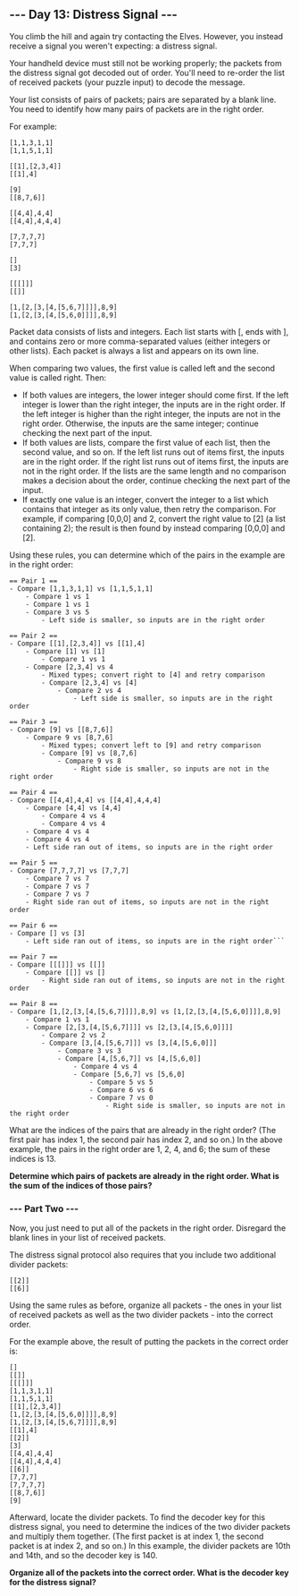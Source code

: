 ## --- Day 13: Distress Signal ---

You climb the hill and again try contacting the Elves. However, you instead receive a signal you weren't expecting: a distress signal.

Your handheld device must still not be working properly; the packets from the distress signal got decoded out of order.
You'll need to re-order the list of received packets (your puzzle input) to decode the message.

Your list consists of pairs of packets; pairs are separated by a blank line. You need to identify how many pairs of packets are in the right order.

For example:

    [1,1,3,1,1]
    [1,1,5,1,1]
    
    [[1],[2,3,4]]
    [[1],4]
    
    [9]
    [[8,7,6]]
    
    [[4,4],4,4]
    [[4,4],4,4,4]
    
    [7,7,7,7]
    [7,7,7]
    
    []
    [3]
    
    [[[]]]
    [[]]
    
    [1,[2,[3,[4,[5,6,7]]]],8,9]
    [1,[2,[3,[4,[5,6,0]]]],8,9]

Packet data consists of lists and integers. Each list starts with [, ends with ], and contains zero or more comma-separated
values (either integers or other lists). Each packet is always a list and appears on its own line.

When comparing two values, the first value is called left and the second value is called right. Then:

- If both values are integers, the lower integer should come first. If the left integer is lower than the right integer,
the inputs are in the right order. If the left integer is higher than the right integer, the inputs are not in the right order.
Otherwise, the inputs are the same integer; continue checking the next part of the input.
- If both values are lists, compare the first value of each list, then the second value, and so on. If the left list runs
out of items first, the inputs are in the right order. If the right list runs out of items first, the inputs are not in the right order.
If the lists are the same length and no comparison makes a decision about the order, continue checking the next part of the input.
- If exactly one value is an integer, convert the integer to a list which contains that integer as its only value,
then retry the comparison. For example, if comparing [0,0,0] and 2, convert the right value to [2] (a list containing 2);
the result is then found by instead comparing [0,0,0] and [2].

Using these rules, you can determine which of the pairs in the example are in the right order:

    == Pair 1 ==
    - Compare [1,1,3,1,1] vs [1,1,5,1,1]
        - Compare 1 vs 1
        - Compare 1 vs 1
        - Compare 3 vs 5
            - Left side is smaller, so inputs are in the right order
    
    == Pair 2 ==
    - Compare [[1],[2,3,4]] vs [[1],4]
        - Compare [1] vs [1]
            - Compare 1 vs 1
        - Compare [2,3,4] vs 4
            - Mixed types; convert right to [4] and retry comparison
            - Compare [2,3,4] vs [4]
                - Compare 2 vs 4
                    - Left side is smaller, so inputs are in the right order
    
    == Pair 3 ==
    - Compare [9] vs [[8,7,6]]
        - Compare 9 vs [8,7,6]
            - Mixed types; convert left to [9] and retry comparison
            - Compare [9] vs [8,7,6]
                - Compare 9 vs 8
                    - Right side is smaller, so inputs are not in the right order
    
    == Pair 4 ==
    - Compare [[4,4],4,4] vs [[4,4],4,4,4]
        - Compare [4,4] vs [4,4]
            - Compare 4 vs 4
            - Compare 4 vs 4
        - Compare 4 vs 4
        - Compare 4 vs 4
        - Left side ran out of items, so inputs are in the right order
    
    == Pair 5 ==
    - Compare [7,7,7,7] vs [7,7,7]
        - Compare 7 vs 7
        - Compare 7 vs 7
        - Compare 7 vs 7
        - Right side ran out of items, so inputs are not in the right order
    
    == Pair 6 ==
    - Compare [] vs [3]
        - Left side ran out of items, so inputs are in the right order```

    == Pair 7 ==
    - Compare [[[]]] vs [[]]
        - Compare [[]] vs []
            - Right side ran out of items, so inputs are not in the right order
    
    == Pair 8 ==
    - Compare [1,[2,[3,[4,[5,6,7]]]],8,9] vs [1,[2,[3,[4,[5,6,0]]]],8,9]
        - Compare 1 vs 1
        - Compare [2,[3,[4,[5,6,7]]]] vs [2,[3,[4,[5,6,0]]]]
            - Compare 2 vs 2
            - Compare [3,[4,[5,6,7]]] vs [3,[4,[5,6,0]]]
                - Compare 3 vs 3
                - Compare [4,[5,6,7]] vs [4,[5,6,0]]
                    - Compare 4 vs 4
                    - Compare [5,6,7] vs [5,6,0]
                        - Compare 5 vs 5
                        - Compare 6 vs 6
                        - Compare 7 vs 0
                            - Right side is smaller, so inputs are not in the right order
                      

What are the indices of the pairs that are already in the right order? (The first pair has index 1, the second pair has index 2, and so on.)
In the above example, the pairs in the right order are 1, 2, 4, and 6; the sum of these indices is 13.

**Determine which pairs of packets are already in the right order. What is the sum of the indices of those pairs?**

### --- Part Two ---

Now, you just need to put all of the packets in the right order. Disregard the blank lines in your list of received packets.

The distress signal protocol also requires that you include two additional divider packets:

    [[2]]
    [[6]]

Using the same rules as before, organize all packets - the ones in your list of received packets as well as the two divider packets - into the correct order.

For the example above, the result of putting the packets in the correct order is:

    []
    [[]]
    [[[]]]
    [1,1,3,1,1]
    [1,1,5,1,1]
    [[1],[2,3,4]]
    [1,[2,[3,[4,[5,6,0]]]],8,9]
    [1,[2,[3,[4,[5,6,7]]]],8,9]
    [[1],4]
    [[2]]
    [3]
    [[4,4],4,4]
    [[4,4],4,4,4]
    [[6]]
    [7,7,7]
    [7,7,7,7]
    [[8,7,6]]
    [9]

Afterward, locate the divider packets. To find the decoder key for this distress signal, you need to determine the indices
of the two divider packets and multiply them together. (The first packet is at index 1, the second packet is at index 2, and so on.)
In this example, the divider packets are 10th and 14th, and so the decoder key is 140.

**Organize all of the packets into the correct order. What is the decoder key for the distress signal?**
